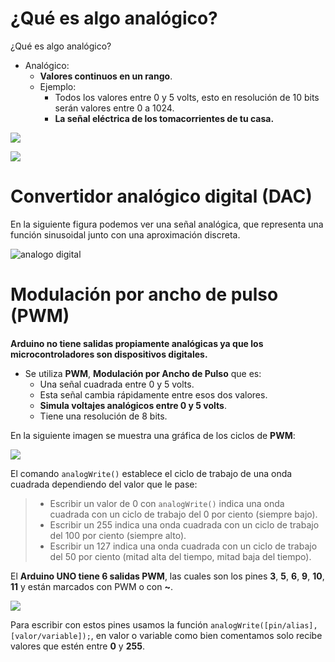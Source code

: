 # ¿Qué es algo analógico?

¿Qué es algo analógico?
- Analógico:
  + **Valores continuos en un rango**.
  + Ejemplo: 
    * Todos los valores entre 0 y 5 volts, esto en resolución de 10 bits serán valores entre 0 a 1024.
    * **La señal eléctrica de los tomacorrientes de tu casa.**
    
![](http://dux.com.ve/Tomacorriente_Tomadecorriente_Triple_Dux-01.png) 

![](https://cursos.mcielectronics.cl/wp-content/uploads/2014/09/022.png)

# Convertidor analógico digital (DAC) 

En la siguiente figura podemos ver una señal analógica, que representa una función sinusoidal junto con una aproximación discreta.

![analogo digital](https://controlautomaticoeducacion.com/wp-content/uploads/2015/07/digital-e1512868601107.gif)


# Modulación por ancho de pulso (PWM) 

**Arduino no tiene salidas propiamente analógicas ya que los microcontroladores son dispositivos digitales.**
- Se utiliza **PWM**, **Modulación por Ancho de Pulso** que es:
  + Una señal cuadrada entre 0 y 5 volts.
  + Esta señal cambia rápidamente entre esos dos valores.
  + **Simula voltajes analógicos entre 0 y 5 volts**.
  + Tiene una resolución de 8 bits.

En la siguiente imagen se muestra una gráfica de los ciclos de **PWM**:

![](https://i.pinimg.com/originals/ec/79/c9/ec79c97752fb5d8b9250dcafd4f514b0.png)

El comando `analogWrite()` establece el ciclo de trabajo de una onda cuadrada dependiendo del valor que le pase:
> - Escribir un valor de 0 con `analogWrite()` indica una onda cuadrada con un ciclo de trabajo del 0 por ciento (siempre bajo).
> -  Escribir un 255 indica una onda cuadrada con un ciclo de trabajo del 100 por ciento (siempre alto).
> -  Escribir un 127 indica una onda cuadrada con un ciclo de trabajo del 50 por ciento (mitad alta del tiempo, mitad baja del tiempo).

El **Arduino UNO tiene 6 salidas PWM**, las cuales son los pines **3**, **5**, **6**, **9**, **10**, **11** y están marcados con PWM
o con **~**. 

![](https://www.electronicwings.com/public/images/user_images/images/Arduino/Arduino_basics/Arduino_PWM/arduino%20pwm%20pins.png)

Para escribir con estos pines usamos la función ``analogWrite([pin/alias],[valor/variable]);``, en valor o variable como bien comentamos solo recibe valores que estén entre **0** y **255**.

<!--stackedit_data:
eyJoaXN0b3J5IjpbNDg3ODE1NTM4LDI3MDU0OTcyMiwtMTYyNj
Y0NTQ3N119
-->